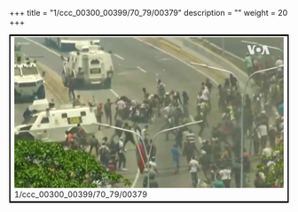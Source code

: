 +++
title = "1/ccc_00300_00399/70_79/00379"
description = ""
weight = 20
+++

<table style="border:2px solid black;max-width:800px;max-height:800px;" 
><tr><td>
<img class="center-fit-jpg"
src="/jpg_/aaa_20190430_NxaOmWaI8sI_00378.jpg">
1/ccc_00300_00399/70_79/00379
</img></td></tr></table>
